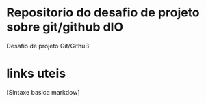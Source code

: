 # Repositorio do desafio de projeto sobre git/github dIO
Desafio de projeto Git/GithuB



# links uteis
[Sintaxe basica markdow]

